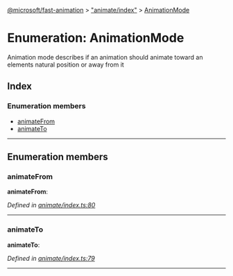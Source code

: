 [@microsoft/fast-animation](../README.md) > ["animate/index"](../modules/_animate_index_.md) > [AnimationMode](../enums/_animate_index_.animationmode.md)

# Enumeration: AnimationMode

Animation mode describes if an animation should animate toward an elements natural position or away from it

## Index

### Enumeration members

* [animateFrom](_animate_index_.animationmode.md#animatefrom)
* [animateTo](_animate_index_.animationmode.md#animateto)

---

## Enumeration members

<a id="animatefrom"></a>

###  animateFrom

**animateFrom**: 

*Defined in [animate/index.ts:80](https://github.com/Microsoft/fast-dna/blob/164dd3ca/packages/fast-animation/lib/animate/index.ts#L80)*

___
<a id="animateto"></a>

###  animateTo

**animateTo**: 

*Defined in [animate/index.ts:79](https://github.com/Microsoft/fast-dna/blob/164dd3ca/packages/fast-animation/lib/animate/index.ts#L79)*

___

